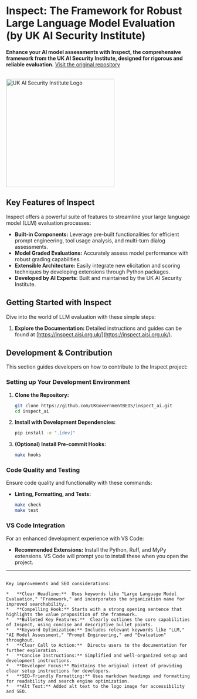 # Inspect: The Framework for Robust Large Language Model Evaluation (by UK AI Security Institute)

**Enhance your AI model assessments with Inspect, the comprehensive framework from the UK AI Security Institute, designed for rigorous and reliable evaluation.**  [Visit the original repository](https://github.com/UKGovernmentBEIS/inspect_ai)

<br/>
<a href="https://aisi.gov.uk/"><img width="295" src="https://inspect.aisi.org.uk/images/aisi-logo.svg" alt="UK AI Security Institute Logo" /></a>
<br/>

## Key Features of Inspect

Inspect offers a powerful suite of features to streamline your large language model (LLM) evaluation processes:

*   **Built-in Components:** Leverage pre-built functionalities for efficient prompt engineering, tool usage analysis, and multi-turn dialog assessments.
*   **Model Graded Evaluations:** Accurately assess model performance with robust grading capabilities.
*   **Extensible Architecture:** Easily integrate new elicitation and scoring techniques by developing extensions through Python packages.
*   **Developed by AI Experts:** Built and maintained by the UK AI Security Institute.

## Getting Started with Inspect

Dive into the world of LLM evaluation with these simple steps:

1.  **Explore the Documentation:**  Detailed instructions and guides can be found at [https://inspect.aisi.org.uk/](https://inspect.aisi.org.uk/).

## Development & Contribution

This section guides developers on how to contribute to the Inspect project:

### Setting up Your Development Environment

1.  **Clone the Repository:**

    ```bash
    git clone https://github.com/UKGovernmentBEIS/inspect_ai.git
    cd inspect_ai
    ```
2.  **Install with Development Dependencies:**

    ```bash
    pip install -e ".[dev]"
    ```
3.  **(Optional) Install Pre-commit Hooks:**

    ```bash
    make hooks
    ```

### Code Quality and Testing

Ensure code quality and functionality with these commands:

*   **Linting, Formatting, and Tests:**

    ```bash
    make check
    make test
    ```

### VS Code Integration

For an enhanced development experience with VS Code:

*   **Recommended Extensions:**  Install the Python, Ruff, and MyPy extensions. VS Code will prompt you to install these when you open the project.

---
```

Key improvements and SEO considerations:

*   **Clear Headline:**  Uses keywords like "Large Language Model Evaluation," "Framework," and incorporates the organization name for improved searchability.
*   **Compelling Hook:** Starts with a strong opening sentence that highlights the value proposition of the framework.
*   **Bulleted Key Features:**  Clearly outlines the core capabilities of Inspect, using concise and descriptive bullet points.
*   **Keyword Optimization:** Includes relevant keywords like "LLM," "AI Model Assessment," "Prompt Engineering," and "Evaluation" throughout.
*   **Clear Call to Action:**  Directs users to the documentation for further exploration.
*   **Concise Instructions:** Simplified and well-organized setup and development instructions.
*   **Developer Focus:** Maintains the original intent of providing clear setup instructions for developers.
*   **SEO-Friendly Formatting:** Uses markdown headings and formatting for readability and search engine optimization.
*   **Alt Text:** Added alt text to the logo image for accessibility and SEO.